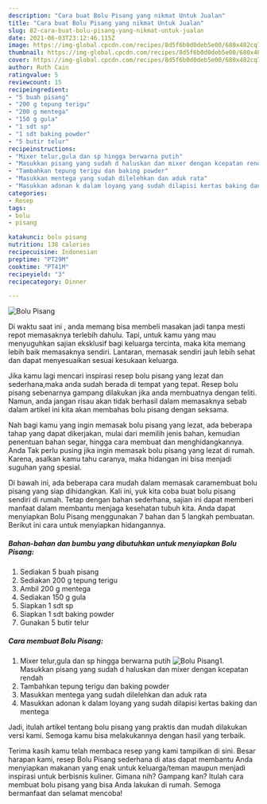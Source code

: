 ```yaml
---
description: "Cara buat Bolu Pisang yang nikmat Untuk Jualan"
title: "Cara buat Bolu Pisang yang nikmat Untuk Jualan"
slug: 82-cara-buat-bolu-pisang-yang-nikmat-untuk-jualan
date: 2021-06-03T23:12:46.115Z
image: https://img-global.cpcdn.com/recipes/8d5f6b0d0deb5e00/680x482cq70/bolu-pisang-foto-resep-utama.jpg
thumbnail: https://img-global.cpcdn.com/recipes/8d5f6b0d0deb5e00/680x482cq70/bolu-pisang-foto-resep-utama.jpg
cover: https://img-global.cpcdn.com/recipes/8d5f6b0d0deb5e00/680x482cq70/bolu-pisang-foto-resep-utama.jpg
author: Ruth Cain
ratingvalue: 5
reviewcount: 15
recipeingredient:
- "5 buah pisang"
- "200 g tepung terigu"
- "200 g mentega"
- "150 g gula"
- "1 sdt sp"
- "1 sdt baking powder"
- "5 butir telur"
recipeinstructions:
- "Mixer telur,gula dan sp hingga berwarna putih"
- "Masukkan pisang yang sudah d haluskan dan mixer dengan kcepatan rendah"
- "Tambahkan tepung terigu dan baking powder"
- "Masukkan mentega yang sudah dilelehkan dan aduk rata"
- "Masukkan adonan k dalam loyang yang sudah dilapisi kertas baking dan mentega"
categories:
- Resep
tags:
- bolu
- pisang

katakunci: bolu pisang 
nutrition: 138 calories
recipecuisine: Indonesian
preptime: "PT29M"
cooktime: "PT41M"
recipeyield: "3"
recipecategory: Dinner

---
```



![Bolu Pisang](https://img-global.cpcdn.com/recipes/8d5f6b0d0deb5e00/680x482cq70/bolu-pisang-foto-resep-utama.jpg)

Di waktu  saat ini , anda memang bisa membeli masakan jadi tanpa mesti repot memasaknya terlebih dahulu. Tapi, untuk kamu yang mau menyuguhkan sajian eksklusif bagi keluarga tercinta, maka kita memang lebih baik memasaknya sendiri. Lantaran, memasak sendiri jauh lebih sehat dan dapat menyesuaikan sesuai kesukaan keluarga.

Jika kamu lagi mencari inspirasi resep bolu pisang yang lezat dan sederhana,maka anda sudah berada di tempat yang tepat. Resep bolu pisang  sebenarnya gampang dilakukan jika anda membuatnya dengan teliti. Namun, anda jangan risau akan tidak berhasil dalam memasaknya 
sebab dalam artikel ini kita akan membahas bolu pisang dengan seksama.  



Nah bagi kamu yang ingin memasak bolu pisang yang lezat, ada beberapa tahap yang dapat dikerjakan, mulai dari memilih jenis bahan, kemudian penentuan bahan segar, hingga cara membuat dan menghidangkannya. Anda Tak perlu pusing jika ingin memasak bolu pisang yang lezat di rumah. Karena, asalkan kamu  tahu caranya, maka hidangan ini bisa menjadi suguhan yang spesial.

Di bawah ini, ada beberapa cara mudah dalam memasak caramembuat bolu pisang yang siap dihidangkan. Kali ini, yuk kita coba buat bolu pisang sendiri di rumah. Tetap dengan bahan sederhana, sajian ini dapat memberi manfaat dalam membantu menjaga kesehatan tubuh kita. Anda dapat menyiapkan Bolu Pisang menggunakan 7 bahan dan 5 langkah pembuatan. Berikut ini cara untuk menyiapkan hidangannya.

<!--inarticleads1-->

##### Bahan-bahan dan bumbu yang dibutuhkan untuk menyiapkan Bolu Pisang:

1. Sediakan 5 buah pisang
1. Sediakan 200 g tepung terigu
1. Ambil 200 g mentega
1. Sediakan 150 g gula
1. Siapkan 1 sdt sp
1. Siapkan 1 sdt baking powder
1. Gunakan 5 butir telur




<!--inarticleads2-->

##### Cara membuat Bolu Pisang:

1. Mixer telur,gula dan sp hingga berwarna putih
<img src="https://img-global.cpcdn.com/steps/deeca002e10574c2/160x128cq70/bolu-pisang-langkah-memasak-1-foto.jpg" alt="Bolu Pisang">1. Masukkan pisang yang sudah d haluskan dan mixer dengan kcepatan rendah
1. Tambahkan tepung terigu dan baking powder
1. Masukkan mentega yang sudah dilelehkan dan aduk rata
1. Masukkan adonan k dalam loyang yang sudah dilapisi kertas baking dan mentega




Jadi, itulah artikel tentang  bolu pisang  yang praktis dan mudah dilakukan versi kami. Semoga kamu bisa melakukannya dengan hasil yang terbaik. 

Terima kasih kamu telah membaca resep yang kami tampilkan di sini. Besar harapan kami, resep  Bolu Pisang sederhana di atas dapat membantu Anda menyiapkan makanan yang enak untuk keluarga/teman maupun menjadi inspirasi untuk berbisnis kuliner. Gimana nih? Gampang kan? Itulah cara membuat bolu pisang yang bisa Anda lakukan di rumah. Semoga bermanfaat dan selamat mencoba!

